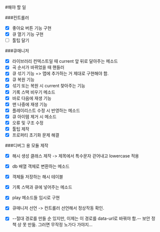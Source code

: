 #해야 할 일

###컨트롤러
- [x] 좋아요 버튼 기능 구현
- [x] 큐 열기 기능 구현
- [ ] 툴팁 달기

###큐매니저
- [x] 라이브러리 컨텍스트일 때 current 앞 뒤로 달아주는 메소드
- [x] 곡 순서가 바뀌었을 때 핸들러
- [x] 큐 섞기 기능 => 맵에 추가하는 거 제대로 구현해야 함.
- [x] 큐 복원 기능
- [x] 섞기 또는 복원 시 current 찾아주는 기능
- [x] 기록 스택 비우기 메소드
- [x] 바로 다음에 재생 기능
- [x] 맨 나중에 재생 기능
- [x] 플레이리스트 수정 시 반영하는 메소드
- [x] 큐 아이템 제거 시 메소드
- [x] 오류 및 구조 수정
- [x] 툴팁 제작
- [x] 프로퍼티 초기화 문제 해결

###디버그 용 모듈 제작
- [x] 해시 생성 클래스 제작 -> 제목에서 특수문자 걷어내고 lowercase 적용
- [x] db 배열 객체로 변환하는 메소드
- [x] 객체들 저장하는 해시 테이블
- [x] 기록 스택과 큐에 넣어주는 메소드
- [x] play 메소드들 임시로 구현
- [x] 큐매니저 선언 -> 컨트롤러 선언해서 정상작동 확인.

- [x] --절대 경로를 만들 순 있지만, 이제는 이 경로를 data-url로 바꿔야 함.-- 보안 정책 상 못 만듦. 그러면 무작정 노가다 가야지...